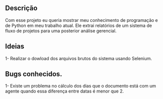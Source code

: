 ## Descrição

Com esse projeto eu queria mostrar meu conhecimento de programação e de Python em meu trabalho atual. Ele extrai relatórios de um sistema de fluxo de
projetos para uma posterior análise gerencial.

## Ideias
1- Realizar o dowload dos arquivos brutos do sistema usando Selenium.

## Bugs conhecidos.
1- Existe um problema no cálculo dos dias que o documento está com um agente quando essa diferença entre datas é menor que 2.
